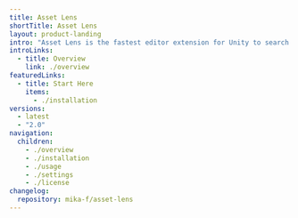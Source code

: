 ```yaml
---
title: Asset Lens
shortTitle: Asset Lens
layout: product-landing
intro: "Asset Lens is the fastest editor extension for Unity to search asset references and dependencies."
introLinks:
  - title: Overview
    link: ./overview
featuredLinks:
  - title: Start Here
    items:
      - ./installation
versions:
  - latest
  - "2.0"
navigation:
  children:
    - ./overview
    - ./installation
    - ./usage
    - ./settings
    - ./license
changelog:
  repository: mika-f/asset-lens
---
```

